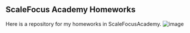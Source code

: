 ## ScaleFocus Academy Homeworks
 Here is a repository for my homeworks in ScaleFocusAcademy.
![image](https://user-images.githubusercontent.com/109627707/223207439-87fa559d-e0cc-463a-9619-ef4dff1f5c79.png)

